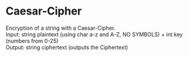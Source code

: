 # Caesar-Cipher

Encryption of a string with a Caesar-Cipher. </br>
Input: string plaintext (using char a-z and A-Z, NO SYMBOLS) + int key (numbers from 0-25) </br>
Output: string ciphertext (outputs the Ciphertext) </br>
